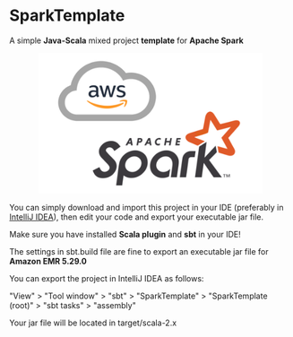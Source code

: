 # SparkTemplate
A simple **Java-Scala** mixed project **template** for **Apache Spark**
<p align="center">
<img src="images/spark-aws.png" alt="alt text" width="400" height="250">
</p>
You can simply download and import this project in your IDE (preferably in <a href="https://www.jetbrains.com/idea/">IntelliJ IDEA</a>), then edit your code and export your executable jar file.

Make sure you have installed **Scala plugin** and **sbt** in your IDE!

The settings in sbt.build file are fine to export an executable jar file for **Amazon EMR 5.29.0**

You can export the project in IntelliJ IDEA as follows:

"View" > "Tool window" > "sbt" > "SparkTemplate" > "SparkTemplate (root)" > "sbt tasks" > "assembly"

Your jar file will be located in target/scala-2.x

